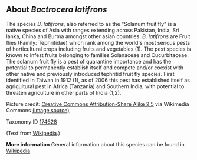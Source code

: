 **About *Bactrocera latifrons***
-------------------------

The species *B. latifrons*, also referred to as the "Solanum fruit fly" is a native species of Asia 
with ranges extending across Pakistan, India, Sri lanka, China and Burma amongst other asian countries. 
*B. latifrons* are Fruit flies (Family: Tephritidae) which rank among the world's most serious pests 
of horticultural crops including fruits and vegetables (1). The pest species is known to infest fruits 
belonging to families Solanaceae and Cucurbitaceae. The solanum fruit fly is a pest of quarantine 
importance and has the potential to permanently establish itself and compete and/or coexist with other 
native and previously introduced tephritid fruit fly species. First identified in Taiwan in 1912 (1), 
as of 2006 this pest has established itself as agrigultural pest in Africa (Tanzania) and Southern India, 
with potential to threaten agriculture in other parts of India (1,2).  

Picture credit: [Creative Commons Attribution-Share Alike 2.5](https://creativecommons.org/licenses/by-sa/2.5) via Wikimedia Commons [(Image source)](https://en.wikipedia.org/wiki/File:Euaresta_aequalis.jpg)

Taxonomy ID [174628](https://www.uniprot.org/taxonomy/174628)

(Text from [Wikipedia](https://en.wikipedia.org/).)

**More information**
General information about this species can be found in [Wikipedia](https://en.wikipedia.org/wiki/Tephritidae)
